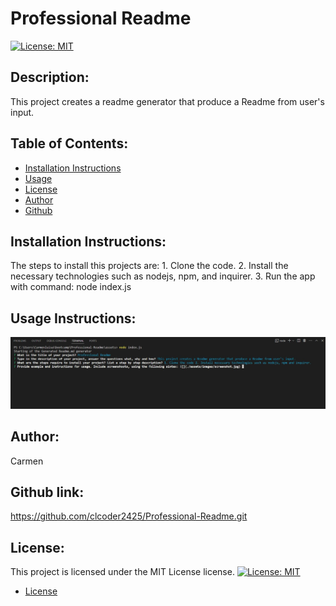 # Professional Readme
  [![License: MIT](https://img.shields.io/badge/License-MIT-yellow.svg)](https://opensource.org/licenses/MIT)
  ## Description:
  This project creates a readme generator that produce a Readme from user's input.

  ## Table of Contents:
  - [Installation Instructions](#Installation-Instructions)
  - [Usage](#Usage-Instructions)
  - [License](#License)
  - [Author](#Author)
  - [Github](#github-link)

  ## Installation Instructions:
  The steps to install this projects are: 1. Clone the code. 2. Install the necessary technologies  such as nodejs, npm, and inquirer. 3. Run the app with command: node index.js

  ## Usage Instructions:
  ![app-Preview](./images/readme_screenshot.JPG)

  ## Author: 
  Carmen

  ## Github link:
  https://github.com/clcoder2425/Professional-Readme.git

  ## License:
  This project is licensed under the MIT License license. 
  [![License: MIT](https://img.shields.io/badge/License-MIT-yellow.svg)](https://opensource.org/licenses/MIT)
  - [License](#license)
